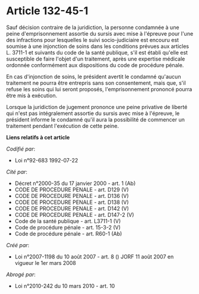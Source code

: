 # Article 132-45-1

Sauf décision contraire de la juridiction, la personne condamnée à une peine d'emprisonnement assortie du sursis avec mise à
l'épreuve pour l'une des infractions pour lesquelles le suivi socio-judiciaire est encouru est soumise à une injonction de
soins dans les conditions prévues aux articles L. 3711-1 et suivants du code de la santé publique, s'il est établi qu'elle
est susceptible de faire l'objet d'un traitement, après une expertise médicale ordonnée conformément aux dispositions du code
de procédure pénale. 

En cas d'injonction de soins, le président avertit le condamné qu'aucun traitement ne pourra être entrepris sans son
consentement, mais que, s'il refuse les soins qui lui seront proposés, l'emprisonnement prononcé pourra être mis à
exécution. 

Lorsque la juridiction de jugement prononce une peine privative de liberté qui n'est pas intégralement assortie du sursis
avec mise à l'épreuve, le président informe le condamné qu'il aura la possibilité de commencer un traitement pendant
l'exécution de cette peine.

**Liens relatifs à cet article**

_Codifié par_:

  - Loi n°92-683 1992-07-22

_Cité par_:

  - Décret n°2000-35 du 17 janvier 2000 - art. 1 (Ab)
  - CODE DE PROCEDURE PENALE - art. D129 (V)
  - CODE DE PROCEDURE PENALE - art. D136 (V)
  - CODE DE PROCEDURE PENALE - art. D138 (V)
  - CODE DE PROCEDURE PENALE - art. D142 (V)
  - CODE DE PROCEDURE PENALE - art. D147-2 (V)
  - Code de la santé publique - art. L3711-1 (V)
  - Code de procédure pénale - art. 15-3-2 (V)
  - Code de procédure pénale - art. R60-1 (Ab)

_Créé par_:

  - Loi n°2007-1198 du 10 août 2007 - art. 8 () JORF 11 août 2007 en vigueur le 1er mars 2008

_Abrogé par_:

  - Loi n°2010-242 du 10 mars 2010 - art. 10
